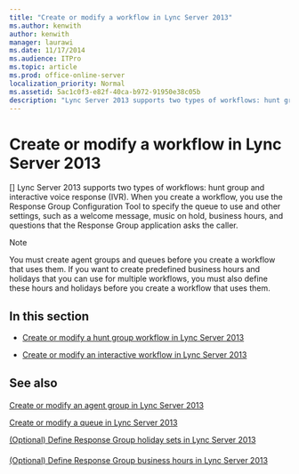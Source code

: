 ```yaml
---
title: "Create or modify a workflow in Lync Server 2013"
ms.author: kenwith
author: kenwith
manager: laurawi
ms.date: 11/17/2014
ms.audience: ITPro
ms.topic: article
ms.prod: office-online-server
localization_priority: Normal
ms.assetid: 5ac1c0f3-e82f-40ca-b972-91950e38c05b
description: "Lync Server 2013 supports two types of workflows: hunt group and interactive voice response (IVR). When you create a workflow, you use the Response Group Configuration Tool to specify the queue to use and other settings, such as a welcome message, music on hold, business hours, and questions that the Response Group application asks the caller."
---
```


# Create or modify a workflow in Lync Server 2013
[]
Lync Server 2013 supports two types of workflows: hunt group and interactive voice response (IVR). When you create a workflow, you use the Response Group Configuration Tool to specify the queue to use and other settings, such as a welcome message, music on hold, business hours, and questions that the Response Group application asks the caller.
  
> [!NOTE]
> You must create agent groups and queues before you create a workflow that uses them. If you want to create predefined business hours and holidays that you can use for multiple workflows, you must also define these hours and holidays before you create a workflow that uses them. 
  
## In this section

- [Create or modify a hunt group workflow in Lync Server 2013](create-or-modify-a-hunt-group-workflow.md)
    
- [Create or modify an interactive workflow in Lync Server 2013](create-or-modify-an-interactive-workflow.md)
    
## See also

#### 

[Create or modify an agent group in Lync Server 2013](create-or-modify-an-agent-group.md)
  
[Create or modify a queue in Lync Server 2013](create-or-modify-a-queue.md)
  
[(Optional) Define Response Group holiday sets in Lync Server 2013](optional-define-response-group-holiday-sets.md)
#### 

[(Optional) Define Response Group business hours in Lync Server 2013](optional-define-response-group-business-hours.md)

